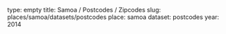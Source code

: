 type: empty
title: Samoa / Postcodes / Zipcodes
slug: places/samoa/datasets/postcodes
place: samoa
dataset: postcodes
year: 2014
